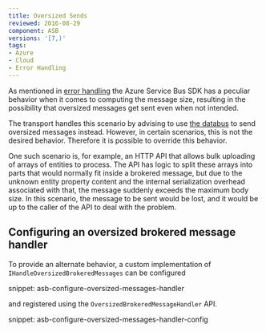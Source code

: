 ```yaml
---
title: Oversized Sends
reviewed: 2016-08-29
component: ASB
versions: '[7,)'
tags:
- Azure
- Cloud
- Error Handling
---
```


As mentioned in [error handling](error-handling.md#azure-service-bus-sdk-message-size-problems) the Azure Service Bus SDK has a peculiar behavior when it comes to computing the message size, resulting in the possibility that oversized messages get sent even when not intended.

The transport handles this scenario by advising to use [the databus](/nservicebus/messaging/databus/) to send oversized messages instead. However, in certain scenarios, this is not the desired behavior. Therefore it is possible to override this behavior.

One such scenario is, for example, an HTTP API that allows bulk uploading of arrays of entities to process. The API has logic to split these arrays into parts that would normally fit inside a brokered message, but due to the unknown entity property content and the internal serialization overhead associated with that, the message suddenly exceeds the maximum body size. In this scenario, the message to be sent would be lost, and it would be up to the caller of the API to deal with the problem.


## Configuring an oversized brokered message handler

To provide an alternate behavior, a custom implementation of `IHandleOversizedBrokeredMessages` can be configured

snippet: asb-configure-oversized-messages-handler

and registered using the `OversizedBrokeredMessageHandler` API.

snippet: asb-configure-oversized-messages-handler-config